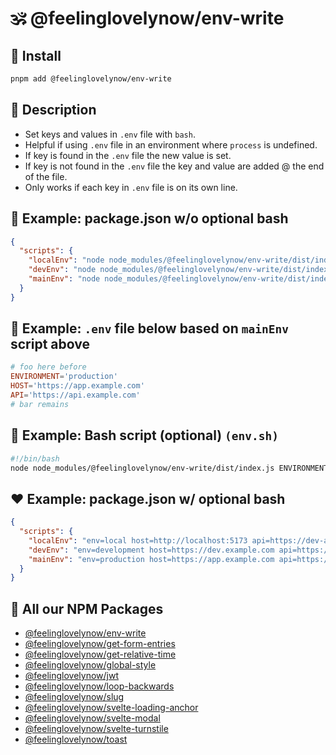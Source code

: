 # 🕉 @feelinglovelynow/env-write


## 💎 Install
```bash
pnpm add @feelinglovelynow/env-write
```


## 🙏 Description
* Set keys and values in `.env` file with `bash`.
* Helpful if using `.env` file in an environment where `process` is undefined.
* If key is found in the `.env` file the new value is set.
* If key is not found in the `.env` file the key and value are added @ the end of the file.
* Only works if each key in `.env` file is on its own line.


## 💚 Example: package.json w/o optional bash
```json
{
  "scripts": {
    "localEnv": "node node_modules/@feelinglovelynow/env-write/dist/index.js ENVIRONMENT=local HOST=http://localhost:5173 API=https://dev-api.example.com",
    "devEnv": "node node_modules/@feelinglovelynow/env-write/dist/index.js ENVIRONMENT=development HOST=https://dev.example.com API=https://dev-api.example.com",
    "mainEnv": "node node_modules/@feelinglovelynow/env-write/dist/index.js ENVIRONMENT=production HOST=https://app.example.com API=https://api.example.com"
  }
}
```


## 💛 Example: `.env` file below based on `mainEnv` script above
```toml
# foo here before
ENVIRONMENT='production'
HOST='https://app.example.com'
API='https://api.example.com'
# bar remains
```


## 🧡 Example: Bash script (optional) `(env.sh)`
```bash
#!/bin/bash
node node_modules/@feelinglovelynow/env-write/dist/index.js ENVIRONMENT=$env HOST=$host API=$api
```


## ❤️ Example: package.json w/ optional bash
```json
{
  "scripts": {
    "localEnv": "env=local host=http://localhost:5173 api=https://dev-api.example.com bash ./src/lib/scripts/env.sh",
    "devEnv": "env=development host=https://dev.example.com api=https://dev-api.example.com bash ./src/lib/scripts/env.sh",
    "mainEnv": "env=production host=https://app.example.com api=https://api.example.com bash ./src/lib/scripts/env.sh"
  }
}
```


## 🎁 All our NPM Packages
* [@feelinglovelynow/env-write](https://github.com/feelinglovelynow/env-write)
* [@feelinglovelynow/get-form-entries](https://github.com/feelinglovelynow/get-form-entries)
* [@feelinglovelynow/get-relative-time](https://github.com/feelinglovelynow/get-relative-time)
* [@feelinglovelynow/global-style](https://github.com/feelinglovelynow/global-style)
* [@feelinglovelynow/jwt](https://github.com/feelinglovelynow/jwt)
* [@feelinglovelynow/loop-backwards](https://github.com/feelinglovelynow/loop-backwards)
* [@feelinglovelynow/slug](https://github.com/feelinglovelynow/slug)
* [@feelinglovelynow/svelte-loading-anchor](https://github.com/feelinglovelynow/svelte-loading-anchor)
* [@feelinglovelynow/svelte-modal](https://github.com/feelinglovelynow/svelte-modal)
* [@feelinglovelynow/svelte-turnstile](https://github.com/feelinglovelynow/svelte-turnstile)
* [@feelinglovelynow/toast](https://github.com/feelinglovelynow/toast)
